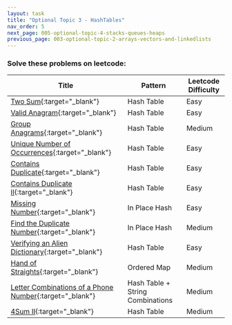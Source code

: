 ```yaml
---
layout: task
title: "Optional Topic 3 - HashTables"
nav_order: 5
next_page: 005-optional-topic-4-stacks-queues-heaps
previous_page: 003-optional-topic-2-arrays-vectors-and-linkedlists
---
```

### Solve these problems on leetcode:

 | Title                                                   | Pattern | Leetcode Difficulty |
|---------------------------------------------------------|---------|---------------------|
| [Two Sum](https://leetcode.com/problems/two-sum/description/){:target="_blank"} | Hash Table | Easy |   
| [Valid Anagram](https://leetcode.com/problems/valid-anagram/description/){:target="_blank"} | Hash Table | Easy |   
| [Group Anagrams](https://leetcode.com/problems/group-anagrams/description/){:target="_blank"} | Hash Table | Medium |   
| [Unique Number of Occurrences](https://leetcode.com/problems/unique-number-of-occurrences/description/){:target="_blank"} | Hash Table | Easy |   
| [Contains Duplicate](https://leetcode.com/problems/contains-duplicate/description/){:target="_blank"} | Hash Table | Easy |   
| [Contains Duplicate II](https://leetcode.com/problems/contains-duplicate-ii/description/){:target="_blank"} | Hash Table | Easy |   
| [Missing Number](https://leetcode.com/problems/missing-number/description/){:target="_blank"} | In Place Hash  | Easy |   
| [Find the Duplicate Number](https://leetcode.com/problems/find-the-duplicate-number/description/){:target="_blank"} | In Place Hash  | Medium |   
| [Verifying an Alien Dictionary](https://leetcode.com/problems/verifying-an-alien-dictionary/description/){:target="_blank"} | Hash Table  | Easy |   
| [Hand of Straights](https://leetcode.com/problems/hand-of-straights/description/){:target="_blank"} | Ordered Map  | Medium |   
| [Letter Combinations of a Phone Number](https://leetcode.com/problems/letter-combinations-of-a-phone-number/description/){:target="_blank"} | Hash Table + String Combinations  | Medium |   
| [4Sum II](https://leetcode.com/problems/4sum-ii/description/){:target="_blank"} | Hash Table | Medium |   